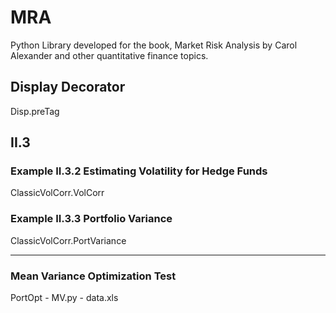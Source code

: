 # MRA
Python Library developed for the book, Market Risk Analysis by Carol Alexander and other quantitative finance topics.

## Display Decorator
Disp.preTag

## II.3 
### Example II.3.2 Estimating Volatility for Hedge Funds
ClassicVolCorr.VolCorr

### Example II.3.3 Portfolio Variance
ClassicVolCorr.PortVariance

<hr>

### Mean Variance Optimization Test
PortOpt - MV.py
       	 - data.xls

